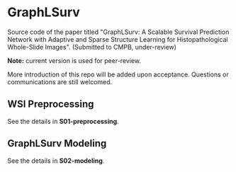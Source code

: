 # GraphLSurv 
Source code of the paper titled "GraphLSurv: A Scalable Survival Prediction Network with Adaptive and Sparse Structure Learning for Histopathological Whole-Slide Images". (Submitted to CMPB, under-review)

**Note:** current version is used for peer-review. 

More introduction of this repo will be added upon acceptance. Questions or communications are still welcomed.

## WSI Preprocessing

See the details in **S01-preprocessing**.

## GraphLSurv Modeling

See the details in **S02-modeling**.
